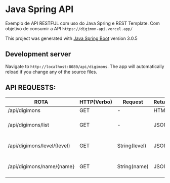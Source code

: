 # Java Spring API

Exemplo de API RESTFUL com uso do Java Spring e REST Template.
Com objetivo de consumir a API `https://digimon-api.vercel.app/`

This project was generated with [Java Spring Boot](https://spring.io/projects/spring-boot) version 3.0.5

## Development server

Navigate to `http://localhost:8080/api/digimons`. The app will automatically reload if you change any of the source files.

## API REQUESTS:

| ROTA                        | HTTP(Verbo) | Request       | Return | Description                 |
| --------------------------- | ----------- | ------------- | ------ | --------------------------- |
| /api/digimons               | GET         | -             | HTML   | API index                   |
| /api/digimons/list          | GET         | -             | JSON   | Lista todos os Digimons     |
| /api/digimons/level/{level} | GET         | String(level) | JSON   | Lista os Digimons por nível |
| /api/digimons/name/{name}   | GET         | String(name)  | JSON   | Lista o Digimon por nome    |
